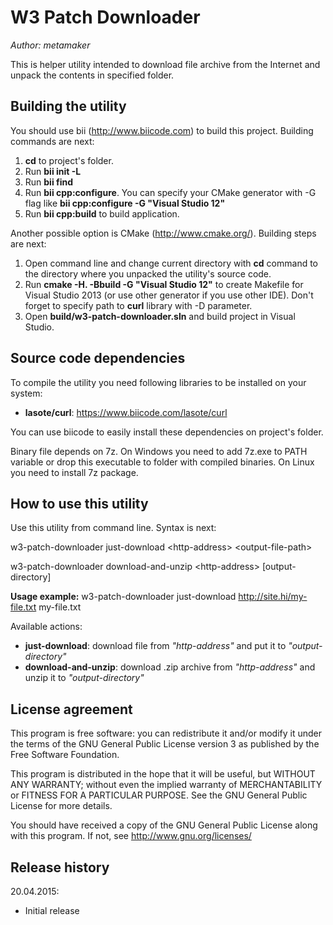 W3 Patch Downloader
===================

*Author: metamaker*

This is helper utility intended to download file archive from the Internet and unpack the contents in specified folder.

Building the utility
--------------------

You should use bii (<http://www.biicode.com>) to build this project. Building commands are next:
1. **cd** to project's folder.
2. Run **bii init -L**
3. Run **bii find**
4. Run **bii cpp:configure**. You can specify your CMake generator with -G flag like **bii cpp:configure -G "Visual Studio 12"**
5. Run **bii cpp:build** to build application.

Another possible option is CMake (<http://www.cmake.org/>). Building steps are next:
1. Open command line and change current directory with **cd** command to the directory where you unpacked the utility's source code.
2. Run **cmake -H. -Bbuild -G "Visual Studio 12"** to create Makefile for Visual Studio 2013 (or use other generator if you use other IDE). Don't forget to specify path to **curl** library with -D parameter.
3. Open **build/w3-patch-downloader.sln** and build project in Visual Studio.

Source code dependencies
------------------------

To compile the utility you need following libraries to be installed on your system:
- **lasote/curl**: <https://www.biicode.com/lasote/curl>

You can use biicode to easily install these dependencies on project's folder.

Binary file depends on 7z. On Windows you need to add 7z.exe to PATH variable or drop this executable to folder with compiled binaries.
On Linux you need to install 7z package.

How to use this utility
-----------------------

Use this utility from command line. Syntax is next:

w3-patch-downloader just-download \<http-address\> \<output-file-path\>

w3-patch-downloader download-and-unzip \<http-address\> [output-directory]


**Usage example:**
w3-patch-downloader just-download http://site.hi/my-file.txt my-file.txt

Available actions:
- **just-download**: download file from *"http-address"* and put it to *"output-directory"*
- **download-and-unzip**: download .zip archive from *"http-address"* and unzip it to *"output-directory"*
    
License agreement
-----------------

This program is free software: you can redistribute it and/or modify
it under the terms of the GNU General Public License version 3 as published
by the Free Software Foundation.

This program is distributed in the hope that it will be useful,
but WITHOUT ANY WARRANTY; without even the implied warranty of
MERCHANTABILITY or FITNESS FOR A PARTICULAR PURPOSE.  See the
GNU General Public License for more details.

You should have received a copy of the GNU General Public License
along with this program. If not, see <http://www.gnu.org/licenses/>
 
Release history
---------------

20.04.2015:
- Initial release
